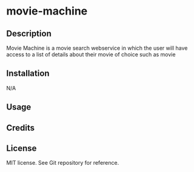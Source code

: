 # movie-machine

## Description

Movie Machine is a movie search webservice in which the user will have access to a list of details about their movie of choice such as movie 
<!-- Insert description -->

## Installation

N/A

## Usage

<!-- Insert instructions, screenshot, and deployed link here -->



## Credits

<!-- Insert credits -->

## License

MIT license. See Git repository for reference. 